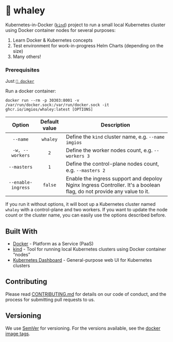 # 🐋 whaley

Kubernetes-in-Docker ([`kind`](https://kind.sigs.k8s.io/)) project to run a small local Kubernetes cluster using Docker container nodes for several purposes:

1. Learn Docker & Kubernetes concepts
2. Test environment for work-in-progress Helm Charts (depending on the size)
3. Many others!

### Prerequisites

Just [`🐳 docker`](https://www.docker.com/)

Run a docker container:
```shell
docker run --rm -p 30303:8001 -v /var/run/docker.sock:/var/run/docker.sock -it ghcr.io/imgios/whaley:latest [OPTIONS]
```

| Option           | Default value | Description                                              |
|:----------------:|:-------------:|----------------------------------------------------------|
| `--name`         | `whaley`      | Define the `kind` cluster name, e.g. `--name imgios`     |
| `-w, --workers`  | `2`           | Define the worker nodes count, e.g. `--workers 3`        |
| `--masters`      | `1`           | Define the control-plane nodes count, e.g. `--masters 2` |
| `--enable-ingress` | `false` | Enable the ingress support and depoloy Nginx Ingress Controller. It's a boolean flag, do not provide any value to it. |

If you run it without options, it will boot up a Kubernetes cluster named `whaley` with a control-plane and two workers. If you want to update the node count or the cluster name, you can easily use the options described before.

## Built With

* [Docker](https://docs.docker.com/) - Platform as a Service (PaaS)
* [kind](https://kind.sigs.k8s.io/) - Tool for running local Kubernetes clusters using Docker container “nodes”
* [Kubernetes Dashboard](https://github.com/kubernetes/dashboard) - General-purpose web UI for Kubernetes clusters

## Contributing

Please read [CONTRIBUTING.md](CONTRIBUTING.md) for details on our code of conduct, and the process for submitting pull requests to us.

## Versioning

We use [SemVer](http://semver.org/) for versioning. For the versions available, see the [docker image tags](https://github.com/imgios/whaley/pkgs/container/whaley).
